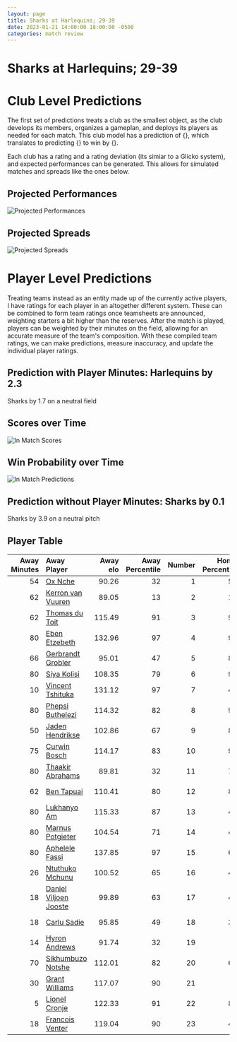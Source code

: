 ```yaml
---  
layout: page  
title: Sharks at Harlequins; 29-39  
date: 2023-01-21 14:00:00 18:00:00 -0500  
categories: match review  
---
```

# Sharks at Harlequins; 29-39

# Club Level Predictions

The first set of predictions treats a club as the smallest object, as the club develops its members, organizes a gameplan, and deploys its players as needed for each match. This club model has a prediction of {}, which translates to predicting {} to win by {}.

Each club has a rating and a rating deviation (its simiar to a Glicko system), and expected performances can be generated. This allows for simulated matches and spreads like the ones below.

## Projected Performances
![Projected Performances](recap_performances_2023-01-21-Harlequins-Sharks.png)

## Projected Spreads
![Projected Spreads](recap_spreads_2023-01-21-Harlequins-Sharks.png)

# Player Level Predictions

Treating teams instead as an entity made up of the currently active players, I have ratings for each player in an altogether different system. These can be combined to form team ratings once teamsheets are announced, weighting starters a bit higher than the reserves. After the match is played, players can be weighted by their minutes on the field, allowing for an accurate measure of the team's composition. With these compiled team ratings, we can make predictions, measure inaccuracy, and update the individual player ratings.

## Prediction with Player Minutes: Harlequins by 2.3


Sharks by 1.7 on a neutral field
## Scores over Time


![In Match Scores](recap_scores_2023-01-21-Harlequins-Sharks.png)
## Win Probability over Time


![In Match Predictions](recap_prob_2023-01-21-Harlequins-Sharks.png)
## Prediction without Player Minutes: Sharks by 0.1


Sharks by 3.9 on a neutral pitch

## Player Table

|   Away Minutes | Away Player                                                              |   Away elo |   Away Percentile |   Number |   Home Percentile |   Home elo | Home Player                                                       |   Home Minutes |
|---------------:|:-------------------------------------------------------------------------|-----------:|------------------:|---------:|------------------:|-----------:|:------------------------------------------------------------------|---------------:|
|             54 | [Ox Nche](..//playerfiles//OxNche_cleaned.md)                            |      90.26 |                32 |        1 |                53 |      96.46 | [Joe Marler](..//playerfiles//JoeMarler_cleaned.md)               |             62 |
|             62 | [Kerron van Vuuren](..//playerfiles//KerronvanVuuren_cleaned.md)         |      89.05 |                13 |        2 |                14 |      82.34 | [Jack Walker](..//playerfiles//JackWalker_cleaned.md)             |             72 |
|             62 | [Thomas du Toit](..//playerfiles//ThomasduToit_cleaned.md)               |     115.49 |                91 |        3 |                91 |     115.76 | [Wilco Louw](..//playerfiles//WilcoLouw_cleaned.md)               |             62 |
|             80 | [Eben Etzebeth](..//playerfiles//EbenEtzebeth_cleaned.md)                |     132.96 |                97 |        4 |                96 |     127.22 | [Stephan Lewies](..//playerfiles//StephanLewies_cleaned.md)       |             80 |
|             66 | [Gerbrandt Grobler](..//playerfiles//GerbrandtGrobler_cleaned.md)        |      95.01 |                47 |        5 |                87 |     115.8  | [Irne Herbst](..//playerfiles//IrneHerbst_cleaned.md)             |             65 |
|             80 | [Siya Kolisi](..//playerfiles//SiyaKolisi_cleaned.md)                    |     108.35 |                79 |        6 |                91 |     119.4  | [Dino Lamb](..//playerfiles//DinoLamb_cleaned.md)                 |             80 |
|             10 | [Vincent Tshituka](..//playerfiles//VincentTshituka_cleaned.md)          |     131.12 |                97 |        7 |                42 |      93.28 | [Will Evans](..//playerfiles//WillEvans_cleaned.md)               |             72 |
|             80 | [Phepsi Buthelezi](..//playerfiles//PhepsiButhelezi_cleaned.md)          |     114.32 |                82 |        8 |                99 |     142.49 | [Alex Dombrandt](..//playerfiles//AlexDombrandt_cleaned.md)       |             80 |
|             50 | [Jaden Hendrikse](..//playerfiles//JadenHendrikse_cleaned.md)            |     102.86 |                67 |        9 |                88 |     114.71 | [Danny Care](..//playerfiles//DannyCare_cleaned.md)               |             70 |
|             75 | [Curwin Bosch](..//playerfiles//CurwinBosch_cleaned.md)                  |     114.17 |                83 |       10 |                90 |     121.98 | [Marcus Smith](..//playerfiles//MarcusSmith_cleaned.md)           |             80 |
|             80 | [Thaakir Abrahams](..//playerfiles//ThaakirAbrahams_cleaned.md)          |      89.81 |                32 |       11 |                78 |     108.13 | [Josh Bassett](..//playerfiles//JoshBassett_cleaned.md)           |             53 |
|             62 | [Ben Tapuai](..//playerfiles//BenTapuai_cleaned.md)                      |     110.41 |                80 |       12 |                86 |     114.92 | [Andre Esterhuizen](..//playerfiles//AndreEsterhuizen_cleaned.md) |             80 |
|             80 | [Lukhanyo Am](..//playerfiles//LukhanyoAm_cleaned.md)                    |     115.33 |                87 |       13 |                44 |      93.57 | [Joe Marchant](..//playerfiles//JoeMarchant_cleaned.md)           |             80 |
|             80 | [Marnus Potgieter](..//playerfiles//MarnusPotgieter_cleaned.md)          |     104.54 |                71 |       14 |                45 |      94.47 | [Cadan Murley](..//playerfiles//CadanMurley_cleaned.md)           |             75 |
|             80 | [Aphelele Fassi](..//playerfiles//ApheleleFassi_cleaned.md)              |     137.85 |                97 |       15 |                61 |     101.41 | [Nick David](..//playerfiles//NickDavid_cleaned.md)               |             80 |
|             26 | [Ntuthuko Mchunu](..//playerfiles//NtuthukoMchunu_cleaned.md)            |     100.52 |                65 |       16 |                42 |      93.29 | [Fin Baxter](..//playerfiles//FinBaxter_cleaned.md)               |             18 |
|             18 | [Daniel Viljoen Jooste](..//playerfiles//DanielViljoenJooste_cleaned.md) |      99.89 |                63 |       17 |                43 |      93.11 | [George Head](..//playerfiles//GeorgeHead_cleaned.md)             |              8 |
|             18 | [Carlu Sadie](..//playerfiles//CarluSadie_cleaned.md)                    |      95.85 |                49 |       18 |                34 |      92.68 | [Simon Kerrod](..//playerfiles//SimonKerrod_cleaned.md)           |             18 |
|             14 | [Hyron Andrews](..//playerfiles//HyronAndrews_cleaned.md)                |      91.74 |                32 |       19 |                 6 |      73.98 | [Luke Wallace](..//playerfiles//LukeWallace_cleaned.md)           |             15 |
|             70 | [Sikhumbuzo Notshe](..//playerfiles//SikhumbuzoNotshe_cleaned.md)        |     112.01 |                82 |       20 |                63 |     102.18 | [Tom Lawday](..//playerfiles//TomLawday_cleaned.md)               |              8 |
|             30 | [Grant Williams](..//playerfiles//GrantWilliams_cleaned.md)              |     117.07 |                90 |       21 |                 1 |      62.8  | [Scott Steele](..//playerfiles//ScottSteele_cleaned.md)           |             10 |
|              5 | [Lionel Cronje](..//playerfiles//LionelCronje_cleaned.md)                |     122.33 |                91 |       22 |                85 |     115.49 | [Oscar Beard](..//playerfiles//OscarBeard_cleaned.md)             |             27 |
|             18 | [Francois Venter](..//playerfiles//FrancoisVenter_cleaned.md)            |     119.04 |                90 |       23 |                41 |      94.42 | [Tommaso Allan](..//playerfiles//TommasoAllan_cleaned.md)         |              5 |

